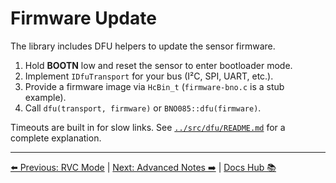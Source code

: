 # Firmware Update

The library includes DFU helpers to update the sensor firmware.

1. Hold **BOOTN** low and reset the sensor to enter bootloader mode.
2. Implement `IDfuTransport` for your bus (I²C, SPI, UART, etc.).
3. Provide a firmware image via `HcBin_t` (`firmware-bno.c` is a stub example).
4. Call `dfu(transport, firmware)` or `BNO085::dfu(firmware)`.

Timeouts are built in for slow links. See [`../src/dfu/README.md`](../src/dfu/README.md) for a complete explanation.

---

[⬅️ Previous: RVC Mode](RvcMode.md) | [Next: Advanced Notes ➡️](AdvancedNotes.md) | [Docs Hub 📚](README.md)

